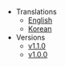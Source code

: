 - Translations
  - [English](/index.html?basePath=https://raw.githubusercontent.com/shlee1223/did-doc-architecture/refs/heads&sidebar=true&homepage=V1.0.0/README.md&loadSidebar=sidebar/V1.0.0/en/sidebar.md&searchbox=true&name=DID%20Doc%20Architecture&link-color=FFA500&maxLevel=1&loadNavbar=sidebar/navbar/en/navbar.md)
  - [Korean](/index.html?basePath=https://raw.githubusercontent.com/shlee1223/did-doc-architecture/refs/heads&sidebar=true&homepage=V1.0.0/README_ko.md&loadSidebar=sidebar/V1.0.0/ko/sidebar.md&searchbox=true&name=DID%20Doc%20Architecture&link-color=FFA500&maxLevel=1&loadNavbar=sidebar/navbar/ko/navbar.md)
- Versions
  - [v1.1.0](/index.html?basePath=https://raw.githubusercontent.com/shlee1223/did-doc-architecture/refs/heads&sidebar=true&homepage=V1.0.0/README_ko.md&loadSidebar=sidebar/V1.1.0/ko/sidebar.md&searchbox=true&name=DID%20Doc%20Architecture&link-color=FFA500&maxLevel=1&loadNavbar=sidebar/navbar/ko/navbar.md)
  - [v1.0.0](/index.html?basePath=https://raw.githubusercontent.com/shlee1223/did-doc-architecture/refs/heads&sidebar=true&homepage=V1.0.0/README_ko.md&loadSidebar=sidebar/V1.0.0/ko/sidebar.md&searchbox=true&name=DID%20Doc%20Architecture&link-color=FFA500&maxLevel=1&loadNavbar=sidebar/navbar/ko/navbar.md)
